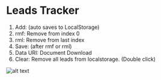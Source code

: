 # Leads Tracker

1. Add: (auto saves to LocalStorage)
2. rmf: Remove from index 0
3. rml: Remove from last index
4. Save: (after rmf or rml)
5. Data URI: Document Download
6. Clear: Remove all leads from localstorage. (Double click)

![alt text](https://github.com/KjellHarald/leadstracker/blob/main/image.jpg?raw=true)
